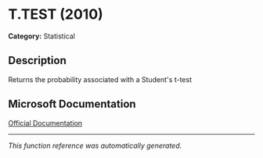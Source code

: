 # T.TEST (2010)

**Category:** Statistical

## Description
Returns the probability associated with a Student's t-test

## Microsoft Documentation
[Official Documentation](https://support.microsoft.com//en-us/office/t-test-function-d4e08ec3-c545-485f-962e-276f7cbed055)

---
*This function reference was automatically generated.*
